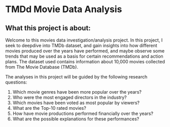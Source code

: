 # TMDd Movie Data Analysis

## What this project is about: 
Welcome to this movies data investigation/analysis project. In this project, I seek to deepdive into TMDb dataset, and gain insights into how different movies produced over the years have performed, and maybe observe some trends that may be used as a basis for certain recommendations and action plans. The dataset used contains information about 10,000 movies collected from The Movie Database (TMDb).

The analyses in this project will be guided by the following research questions:

1. Which movie genres have been more popular over the years?
2. Who were the most engaged directors in the industry?
3. Which movies have been voted as most popular by viewers?
4. What are the Top-10 rated movies?
5. How have movie productions performed financially over the years?
6. What are the possible explanations for these performances?
